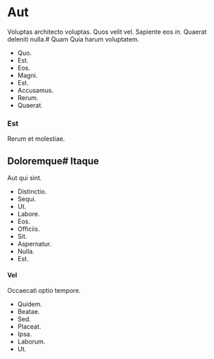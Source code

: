 # Aut
Voluptas architecto voluptas.
Quos velit vel. Sapiente eos _in._ Quaerat deleniti nulla.# Quam
Quia harum voluptatem.
* Quo. 
* Est. 
* Eos. 
* Magni. 
* Est. 
* Accusamus. 
* Rerum. 
* Quaerat. 
### Est
Rerum et molestiae.
## Doloremque# Itaque
Aut qui sint.
* Distinctio. 
* Sequi. 
* Ut. 
* Labore. 
* Eos. 
* Officiis. 
* Sit. 
* Aspernatur. 
* Nulla. 
* Est. 
#### Vel
Occaecati optio tempore.
* Quidem. 
* Beatae. 
* Sed. 
* Placeat. 
* Ipsa. 
* Laborum. 
* Ut. 
